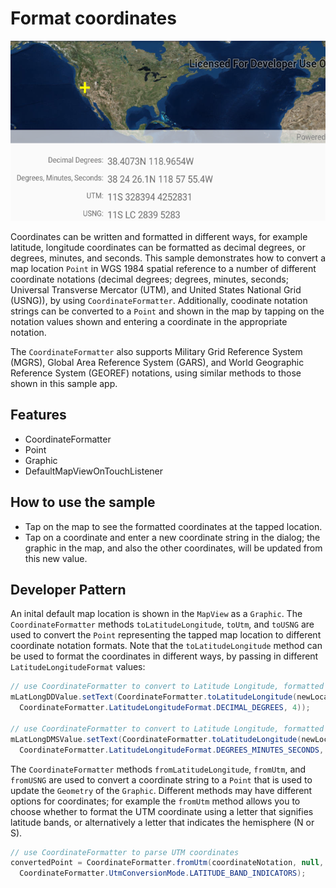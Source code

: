 # Format coordinates

![Format Coordinates App](format-coordinates.png)

Coordinates can be written and formatted in different ways, for example latitude, longitude coordinates can be formatted as decimal degrees, or degrees, minutes, and seconds. This sample demonstrates how to convert a map location `Point` in WGS 1984 spatial reference to a number of different coordinate notations (decimal degrees; degrees, minutes, seconds; Universal Transverse Mercator (UTM), and United States National Grid (USNG)), by using `CoordinateFormatter`. Additionally, coodinate notation strings can be converted to a ```Point``` and shown in the map by tapping on the notation values shown and entering a coordinate in the appropriate notation. 

The `CoordinateFormatter` also supports Military Grid Reference System (MGRS), Global Area Reference System (GARS), and World Geographic Reference System (GEOREF) notations, using similar methods to those shown in this sample app.

## Features
* CoordinateFormatter
* Point
* Graphic
* DefaultMapViewOnTouchListener

## How to use the sample
* Tap on the map to see the formatted coordinates at the tapped location.
* Tap on a coordinate and enter a new coordinate string in the dialog; the graphic in the map, and also the other coordinates, will be updated from this new value.

## Developer Pattern
An inital default map location is shown in the `MapView` as a `Graphic`. The `CoordinateFormatter` methods `toLatitudeLongitude`, `toUtm`, and `toUSNG` are used to convert the `Point` representing the tapped map location to different coordinate notation formats. Note that the `toLatitudeLongitude` method can be used to format the coordinates in different ways, by passing in different `LatitudeLongitudeFormat` values:

```java
// use CoordinateFormatter to convert to Latitude Longitude, formatted as Decimal Degrees
mLatLongDDValue.setText(CoordinateFormatter.toLatitudeLongitude(newLocation,
  CoordinateFormatter.LatitudeLongitudeFormat.DECIMAL_DEGREES, 4));

// use CoordinateFormatter to convert to Latitude Longitude, formatted as Degrees, Minutes, Seconds
mLatLongDMSValue.setText(CoordinateFormatter.toLatitudeLongitude(newLocation,
  CoordinateFormatter.LatitudeLongitudeFormat.DEGREES_MINUTES_SECONDS, 1));
```

The `CoordinateFormatter` methods `fromLatitudeLongitude`, `fromUtm`, and `fromUSNG` are used to convert a coordinate string to a `Point` that is used to update the `Geometry` of the `Graphic`. Different methods may have different options for coordinates; for example the `fromUtm` method allows you to choose whether to format the UTM coordinate using a letter that signifies latitude bands, or alternatively a letter that indicates the hemisphere (N or S).

```java
// use CoordinateFormatter to parse UTM coordinates
convertedPoint = CoordinateFormatter.fromUtm(coordinateNotation, null, 
  CoordinateFormatter.UtmConversionMode.LATITUDE_BAND_INDICATORS);
```